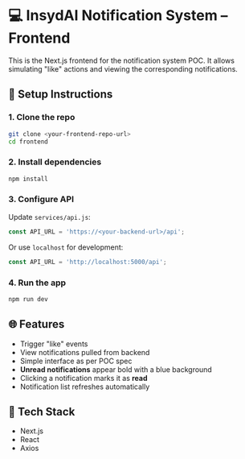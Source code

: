 
# 💻 InsydAI Notification System – Frontend

This is the Next.js frontend for the notification system POC. It allows simulating "like" actions and viewing the corresponding notifications.

## 🚀 Setup Instructions

### 1. Clone the repo
```bash
git clone <your-frontend-repo-url>
cd frontend
```

### 2. Install dependencies
```bash
npm install
```

### 3. Configure API
Update `services/api.js`:

```js
const API_URL = 'https://<your-backend-url>/api';
```

Or use `localhost` for development:

```js
const API_URL = 'http://localhost:5000/api';
```

### 4. Run the app
```bash
npm run dev
```

## 🌐 Features
- Trigger "like" events
- View notifications pulled from backend
- Simple interface as per POC spec
- **Unread notifications** appear bold with a blue background
- Clicking a notification marks it as **read**
- Notification list refreshes automatically

## 🧱 Tech Stack
- Next.js
- React
- Axios
